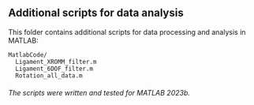 ## Additional scripts for data analysis
This folder contains additional scripts for data processing and analysis in MATLAB: 
```
MatlabCode/
  Ligament_XROMM_filter.m
  Ligament_6DOF_filter.m
  Rotation_all_data.m
```

###### The scripts were written and tested for MATLAB 2023b.
